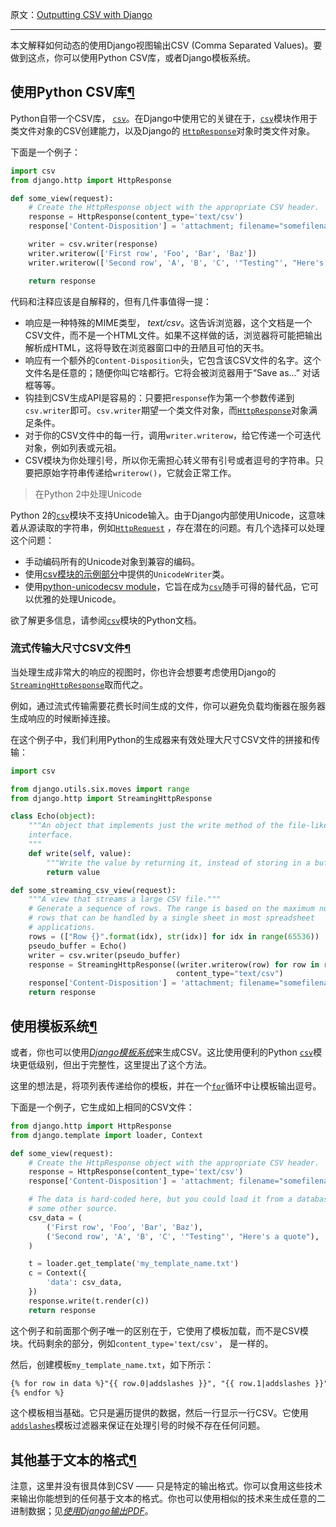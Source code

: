 原文：[Outputting CSV with Django](https://docs.djangoproject.com/en/1.9/howto/outputting-csv/)

---

本文解释如何动态的使用Django视图输出CSV (Comma Separated Values)。要做到这点，你可以使用Python CSV库，或者Django模板系统。


## 使用Python CSV库[¶](#using-the-python-csv-library "Permalink to this headline")

Python自带一个CSV库， [`csv`](https://docs.python.org/3/library/csv.html#module-csv "(in Python v3.5)")。在Django中使用它的关键在于，[`csv`](https://docs.python.org/3/library/csv.html#module-csv "(in Python v3.5)")模块作用于类文件对象的CSV创建能力，以及Django的 [`HttpResponse`](https://docs.djangoproject.com/en/1.9/ref/request-response/#django.http.HttpResponse "django.http.HttpResponse")对象时类文件对象。

下面是一个例子：

```py
import csv
from django.http import HttpResponse

def some_view(request):
    # Create the HttpResponse object with the appropriate CSV header.
    response = HttpResponse(content_type='text/csv')
    response['Content-Disposition'] = 'attachment; filename="somefilename.csv"'

    writer = csv.writer(response)
    writer.writerow(['First row', 'Foo', 'Bar', 'Baz'])
    writer.writerow(['Second row', 'A', 'B', 'C', '"Testing"', "Here's a quote"])

    return response
```

代码和注释应该是自解释的，但有几件事值得一提：

*   响应是一种特殊的MIME类型， _text/csv_。这告诉浏览器，这个文档是一个CSV文件，而不是一个HTML文件。如果不这样做的话，浏览器将可能把输出解析成HTML，这将导致在浏览器窗口中的丑陋且可怕的天书。
*   响应有一个额外的`Content-Disposition`头，它包含该CSV文件的名字。这个文件名是任意的；随便你叫它啥都行。它将会被浏览器用于“Save as...” 对话框等等。
*   钩挂到CSV生成API是容易的：只要把`response`作为第一个参数传递到`csv.writer`即可。`csv.writer`期望一个类文件对象，而[`HttpResponse`](https://docs.djangoproject.com/en/1.9/ref/request-response/#django.http.HttpResponse "django.http.HttpResponse")对象满足条件。
*   对于你的CSV文件中的每一行，调用`writer.writerow`，给它传递一个可迭代对象，例如列表或元祖。
*   CSV模块为你处理引号，所以你无需担心转义带有引号或者逗号的字符串。只要把原始字符串传递给`writerow()`，它就会正常工作。

>在Python 2中处理Unicode

Python 2的[`csv`](https://docs.python.org/3/library/csv.html#module-csv "(in Python v3.5)")模块不支持Unicode输入。由于Django内部使用Unicode，这意味着从源读取的字符串，例如[`HttpRequest`](https://docs.djangoproject.com/en/1.9/ref/request-response/#django.http.HttpRequest "django.http.HttpRequest") ，存在潜在的问题。有几个选择可以处理这个问题：

*   手动编码所有的Unicode对象到兼容的编码。
*   使用[csv模块的示例部分](https://docs.python.org/library/csv.html#examples)中提供的`UnicodeWriter`类。
*   使用[python-unicodecsv module](https://github.com/jdunck/python-unicodecsv)，它旨在成为[`csv`](https://docs.python.org/3/library/csv.html#module-csv "(在Python v3.5中)")随手可得的替代品，它可以优雅的处理Unicode。

欲了解更多信息，请参阅[`csv`](https://docs.python.org/3/library/csv.html#module-csv "(in Python v3.5)")模块的Python文档。



### 流式传输大尺寸CSV文件[¶](#streaming-large-csv-files "Permalink to this headline")

当处理生成非常大的响应的视图时，你也许会想要考虑使用Django的[`StreamingHttpResponse`](https://docs.djangoproject.com/en/1.9/ref/request-response/#django.http.StreamingHttpResponse "django.http.StreamingHttpResponse")取而代之。

例如，通过流式传输需要花费长时间生成的文件，你可以避免负载均衡器在服务器生成响应的时候断掉连接。

在这个例子中，我们利用Python的生成器来有效处理大尺寸CSV文件的拼接和传输：
```py
import csv

from django.utils.six.moves import range
from django.http import StreamingHttpResponse

class Echo(object):
    """An object that implements just the write method of the file-like
    interface.
    """
    def write(self, value):
        """Write the value by returning it, instead of storing in a buffer."""
        return value

def some_streaming_csv_view(request):
    """A view that streams a large CSV file."""
    # Generate a sequence of rows. The range is based on the maximum number of
    # rows that can be handled by a single sheet in most spreadsheet
    # applications.
    rows = (["Row {}".format(idx), str(idx)] for idx in range(65536))
    pseudo_buffer = Echo()
    writer = csv.writer(pseudo_buffer)
    response = StreamingHttpResponse((writer.writerow(row) for row in rows),
                                     content_type="text/csv")
    response['Content-Disposition'] = 'attachment; filename="somefilename.csv"'
    return response
```


## 使用模板系统[¶](#using-the-template-system "Permalink to this headline")

或者，你也可以使用[_Django模板系统_](https://docs.djangoproject.com/en/1.9/topics/templates/)来生成CSV。这比使用便利的Python [`csv`](https://docs.python.org/3/library/csv.html#module-csv "(在Python v3.5中)")模块更低级别，但出于完整性，这里提出了这个方法。

这里的想法是，将项列表传递给你的模板，并在一个[`for`](https://docs.djangoproject.com/en/1.9/ref/templates/builtins/#std:templatetag-for)循环中让模板输出逗号。

下面是一个例子，它生成如上相同的CSV文件：

```py
from django.http import HttpResponse
from django.template import loader, Context

def some_view(request):
    # Create the HttpResponse object with the appropriate CSV header.
    response = HttpResponse(content_type='text/csv')
    response['Content-Disposition'] = 'attachment; filename="somefilename.csv"'

    # The data is hard-coded here, but you could load it from a database or
    # some other source.
    csv_data = (
        ('First row', 'Foo', 'Bar', 'Baz'),
        ('Second row', 'A', 'B', 'C', '"Testing"', "Here's a quote"),
    )

    t = loader.get_template('my_template_name.txt')
    c = Context({
        'data': csv_data,
    })
    response.write(t.render(c))
    return response
```

这个例子和前面那个例子唯一的区别在于，它使用了模板加载，而不是CSV模块。代码剩余的部分，例如`content_type='text/csv'`， 是一样的。

然后，创建模板`my_template_name.txt`，如下所示：
```html
{% for row in data %}"{{ row.0|addslashes }}", "{{ row.1|addslashes }}", "{{ row.2|addslashes }}", "{{ row.3|addslashes }}", "{{ row.4|addslashes }}"
{% endfor %}
```

这个模板相当基础。它只是遍历提供的数据，然后一行显示一行CSV。它使用[`addslashes`](https://docs.djangoproject.com/en/1.9/ref/templates/builtins/#std:templatefilter-addslashes)模板过滤器来保证在处理引号的时候不存在任何问题。



## 其他基于文本的格式[¶](#other-text-based-formats "Permalink to this headline")

注意，这里并没有很具体到CSV —— 只是特定的输出格式。你可以食用这些技术来输出你能想到的任何基于文本的格式。你也可以使用相似的技术来生成任意的二进制数据；见[_使用Django输出PDF_](https://docs.djangoproject.com/en/1.9/howto/outputting-pdf/)。


